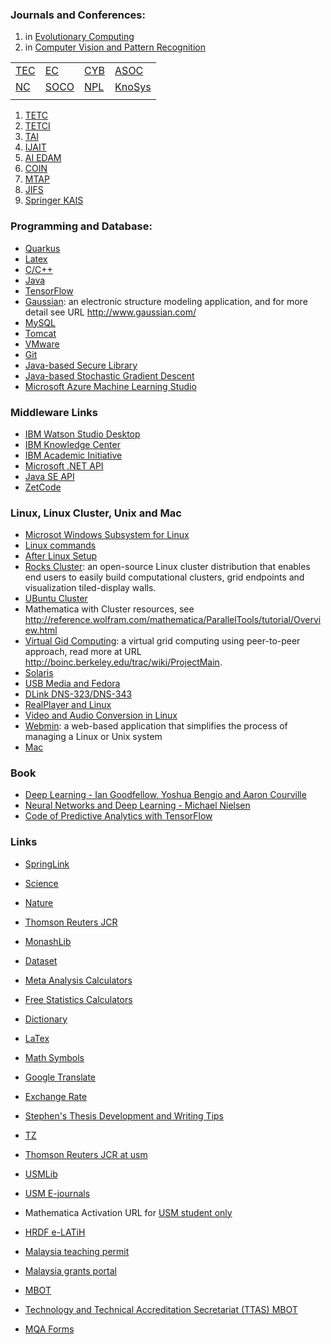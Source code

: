 ### Journals and Conferences:

1. in [Evolutionary Computing](http://scholar.google.com.hk/citations?hl=en&view_op=search_venues&vq=Evolutionary+computing)
2. in [Computer Vision and Pattern Recognition](http://scholar.google.com.hk/citations?view_op=top_venues&hl=en&vq=eng_computervisionpatternrecognition)


|   |   |   |   | 
|---|---|---|---|
| [TEC](https://mc.manuscriptcentral.com/tevc-ieee)  | [EC](https://www.editorialmanager.com/ecj)  |  [CYB](https://mc.manuscriptcentral.com/cyb-ieee) |  [ASOC](https://www.editorialmanager.com/asoc)  |
| [NC](https://ees.elsevier.com/neucom/)  | [SOCO](https://www.editorialmanager.com/soco)  | [NPL](https://www.editorialmanager.com/nepl) | [KnoSys](https://www.editorialmanager.com/knosys/)  |  
|   |   |   |   |  


1. [TETC](https://mc.manuscriptcentral.com/tetc-cs)
2. [TETCI](https://mc.manuscriptcentral.com/tetci-ieee)
3. [TAI](https://mc.manuscriptcentral.com/tai-ieee)
4. [IJAIT](https://www.editorialmanager.com/ijait/)
5. [AI EDAM](https://mc.manuscriptcentral.com/aie)
6. [COIN](https://mc.manuscriptcentral.com/coin)
7. [MTAP](https://www.editorialmanager.com/mtap/Default.aspx)
8. [JIFS](https://www.editorialmanager.com/jifs)
9. [Springer KAIS](https://www.editorialmanager.com/kais/)

### Programming and Database:

* [Quarkus](quarkus.md)
* [Latex](latex.md)
* [C/C++](cpp.md)
* [Java](java.md)
* [TensorFlow](tensorflow.md)
* [Gaussian](gaussian.md): an electronic structure modeling application, and for more detail see URL http://www.gaussian.com/
* [MySQL](mysql.md)
* [Tomcat](tomcat.md)
* [VMware](vmware.md)
* [Git](git.md)
* [Java-based Secure Library](securelibrary.md)
* [Java-based Stochastic Gradient Descent](stochasticgradientdescent.md)
* [Microsoft Azure Machine Learning Studio](azurestudio.md)

### Middleware Links
* [IBM Watson Studio Desktop](https://www.ibm.com/products/watson-studio-desktop/pricing) 
* [IBM Knowledge Center](https://www.ibm.com/support/knowledgecenter/)
* [IBM Academic Initiative](https://my15.digitalexperience.ibm.com/b73a5759-c6a6-4033-ab6b-d9d4f9a6d65b/dxsites/151914d1-03d2-48fe-97d9-d21166848e65/home)
* [Microsoft .NET API](https://docs.microsoft.com/en-us/dotnet/api/)
* [Java SE API](https://docs.oracle.com/en/java/javase/index.html)
* [ZetCode](http://zetcode.com/all/)

### Linux, Linux Cluster, Unix and Mac

* [Microsot Windows Subsystem for Linux](wsl.md)
* [Linux commands](linuxcommand.md)
* [After Linux Setup](linux.md)
* [Rocks Cluster](rockscluster.md): an open-source Linux cluster distribution that enables end users to easily build computational clusters, grid endpoints and visualization tiled-display walls.
* [UBuntu Cluster](ubuntucluster.md)
* Mathematica with Cluster resources, see http://reference.wolfram.com/mathematica/ParallelTools/tutorial/Overview.html
* [Virtual Gid Computing](virtualgidcomputing.md): a virtual grid computing using peer-to-peer approach, read more at URL http://boinc.berkeley.edu/trac/wiki/ProjectMain.
* [Solaris](solaris.md)
* [USB Media and Fedora](usbmedia.md)
* [DLink DNS-323/DNS-343](dlink.md)
* [RealPlayer and Linux](realplayer.md)
* [Video and Audio Conversion in Linux](videoaudio.md)
* [Webmin](http://doxfer.webmin.com/Webmin/Installation): a web-based application that simplifies the process of managing a Linux or Unix system
* [Mac](mac.md)

### Book
* [Deep Learning - Ian Goodfellow, Yoshua Bengio and Aaron Courville](http://www.deeplearningbook.org/)
* [Neural Networks and Deep Learning - Michael Nielsen](http://neuralnetworksanddeeplearning.com/)
* [Code of Predictive Analytics with TensorFlow](https://github.com/PacktPublishing/Predictive-Analytics-with-TensorFlow)


### Links 

* [SpringLink](http://link.springer.com.ezproxy.lib.monash.edu.au/)
* [Science](http://www.sciencemag.org.ezproxy.lib.monash.edu.au/journals)
* [Nature](http://www.nature.com.ezproxy.lib.monash.edu.au/nature/archive/index.html)
* [Thomson Reuters JCR](https://jcr-incites-thomsonreuters-com.ezproxy.lib.monash.edu.au/JCRMasterSearchAction.action)
* [MonashLib](http://search.lib.monash.edu/primo_library/libweb/action/search.do?vid=MON)
* [Dataset](https://www.kdnuggets.com/datasets/index.html)
* [Meta Analysis Calculators](http://www.lyonsmorris.com/ma1/)
* [Free Statistics Calculators](http://www.danielsoper.com/statcalc3/)
* [Dictionary](http://dictionary.reference.com/)
* [LaTex](http://en.wikibooks.org/wiki/LaTeX/)
* [Math Symbols](http://en.wikipedia.org/wiki/Table_of_mathematical_symbols)
* [Google Translate](http://translate.google.com.my/?hl=en#auto/zh-TW/)
* [Exchange Rate](http://www.bnm.gov.my/index.php?ch=statistic&pg=stats_exchangerates)
* [Stephen's Thesis Development and Writing Tips](http://www.ccs.neu.edu/home/intille/teaching/advising/tips.htm)
* [TZ](http://203.64.78.182/scaswebadmin/annoclaslist.aspx)

* [Thomson Reuters JCR at usm](https://jcr.incites.thomsonreuters.com/)
* [USMLib](http://www.lib.usm.my/index.php/ms/)
* [USM E-journals](http://atoz.ebsco.com/titles.asp?Id=3777&uc=Admin&sid=10425351&TabID=2)
* Mathematica Activation URL for [USM student only](https://user.wolfram.com/portal/requestAK/506f8a2585f11524c0d64de6d0589e4f427ba1af)

* [HRDF e-LATiH](https://www.elatih.com/)
* [Malaysia teaching permit](https://eipts.mohe.gov.my/eipts/)
* [Malaysia grants portal](http://mygrants.gov.my)
* [MBOT](https://www.mbot.org.my/secure/login/)
* [Technology and Technical Accreditation Secretariat (TTAS) MBOT](http://e-papp.ttasmbot.org.my)
* [MQA Forms](http://www.mqa.gov.my/portalmqav3/red/en/pubs_form.cfm)




